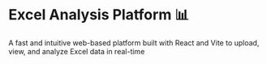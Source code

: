 # Excel Analysis Platform 📊
A fast and intuitive web-based platform built with React and Vite to upload, view, and analyze Excel data in real-time



